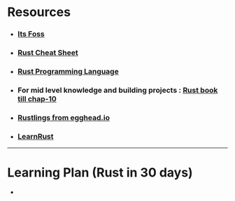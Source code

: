 
# Resources
- ### [Its Foss](https://itsfoss.com/rust-tutorials/) 
- ### [Rust Cheat Sheet](obsidian://open?vault=Notes&file=ebooks%2FResearch%20n%20learn%2Fcoding%2FRust_Cheat_Sheet_2.0.pdf) 
- ### [Rust Programming Language](obsidian://open?vault=Notes&file=ebooks%2FResearch%20n%20learn%2Fcoding%2FThe.Rust.Programming.Language.www.EBooksWorld.ir.pdf) 
- ### For mid level knowledge and building projects : [Rust book till chap-10](https://doc.rust-lang.org/book/) 
- ### [Rustlings from egghead.io](https://egghead.io/lessons/rust-setup-rustlings) 
- ### [LearnRust](https://github.com/ImplFerris/LearnRust.git) 


---

# Learning Plan (Rust in 30 days)
- 